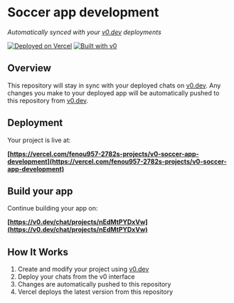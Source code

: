# Soccer app development

*Automatically synced with your [v0.dev](https://v0.dev) deployments*

[![Deployed on Vercel](https://img.shields.io/badge/Deployed%20on-Vercel-black?style=for-the-badge&logo=vercel)](https://vercel.com/fenou957-2782s-projects/v0-soccer-app-development)
[![Built with v0](https://img.shields.io/badge/Built%20with-v0.dev-black?style=for-the-badge)](https://v0.dev/chat/projects/nEdMtPYDxVw)

## Overview

This repository will stay in sync with your deployed chats on [v0.dev](https://v0.dev).
Any changes you make to your deployed app will be automatically pushed to this repository from [v0.dev](https://v0.dev).

## Deployment

Your project is live at:

**[https://vercel.com/fenou957-2782s-projects/v0-soccer-app-development](https://vercel.com/fenou957-2782s-projects/v0-soccer-app-development)**

## Build your app

Continue building your app on:

**[https://v0.dev/chat/projects/nEdMtPYDxVw](https://v0.dev/chat/projects/nEdMtPYDxVw)**

## How It Works

1. Create and modify your project using [v0.dev](https://v0.dev)
2. Deploy your chats from the v0 interface
3. Changes are automatically pushed to this repository
4. Vercel deploys the latest version from this repository